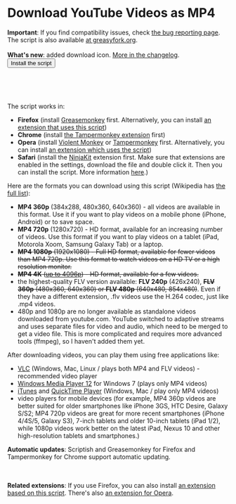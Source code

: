 Download YouTube Videos as MP4
===============
<div id="full_description"><b>Important</b>: If you find compatibility issues, check <a href="Debug.md">the bug reporting page</a>.
The script is also available <a href="https://greasyfork.org/scripts/1317-download-youtube-videos-as-mp4">at greasyfork.org</a>. 
<br><br><b>What's new</b>: added download icon. <a href="Changelog.md">More in the changelog</a>.

<form action="https://github.com/gantt/downloadyoutube/blob/master/script/yt.user.js">
    <input type="submit" value="Install the script">
</form> 

<br><br><img alt="" src="http://i.imgur.com/xhdYmVg.png"><br><br>

The script works in:

<ul><li><b>Firefox</b> (install <a href="https://addons.mozilla.org/firefox/addon/greasemonkey/">Greasemonkey</a> first. Alternatively, you can install <a href="https://addons.mozilla.org/firefox/addon/download-youtube/">an extension that uses this script</a>)</li><li><b>Chrome</b> (install <a href="https://chrome.google.com/webstore/detail/dhdgffkkebhmkfjojejmpbldmpobfkfo">the Tampermonkey extension</a> first)</li><li><b>Opera</b> (install <a href="https://addons.opera.com/en/extensions/details/violent-monkey/">Violent Monkey</a> or <a href="http://addons.opera.com/extensions/details/tampermonkey-beta/">Tampermonkey</a> first. Alternatively, you can install <a href="https://addons.opera.com/addons/extensions/details/download-youtube-videos-as-mp4/">an extension which uses the script</a>)</li><li><b>Safari</b> (install the <a href="http://ss-o.net/safari/extension/NinjaKit.safariextz">NinjaKit</a> extension first. Make sure that extensions are enabled in the settings, download the file and double click it. Then you can install the script. More information <a href="http://wiki.greasespot.net/Cross-browser_userscripting#NinjaKit">here</a>.)</li></ul>


Here are the formats you can download using this script (Wikipedia has <a href="http://en.wikipedia.org/wiki/YouTube#Quality_and_codecs">the full list</a>):

<ul><li><b>MP4 360p</b> (384x288, 480x360, 640x360) - all videos are available in this format. Use it if you want to play videos on a mobile phone (iPhone, Android) or to save space.</li><li><b>MP4 720p</b> (1280x720) - HD format, available for an increasing number of videos. Use this format if you want to play videos on a tablet (iPad, Motorola Xoom, Samsung Galaxy Tab) or a laptop.</li><li><del><b>MP4 1080p</b> (1920x1080) - Full HD format, available for fewer videos than MP4 720p. Use this format to watch videos on a HD TV or a high resolution monitor.</del></li><li><del><b>MP4 4K</b> (<a href="http://youtube-global.blogspot.com/2010/07/whats-bigger-than-1080p-4k-video-comes.html">up to 4096p</a>) - HD format, available for a few videos.</del></li><li>the highest-quality FLV version available: <b>FLV 240p</b> (426x240), <del><b>FLV 360p</b> (480x360, 640x360) or <b>FLV 480p</b> (640x480, 854x480)</del>. Even if they have a different extension, .flv videos use the H.264 codec, just like .mp4 videos.</li><li>480p and 1080p are no longer available as standalone videos downloaded from youtube.com. YouTube switched to adaptive streams and uses separate files for video and audio, which need to be merged to get a video file. This is more complicated and requires more advanced tools (ffmpeg), so I haven't added them yet. </li></ul>

After downloading videos, you can play them using free applications like:
<ul><li><a href="http://www.videolan.org/vlc/">VLC</a> (Windows, Mac, Linux / plays both MP4 and FLV videos) - recommended video player</li><li><a href="http://windows.microsoft.com/en-US/windows7/products/features/windows-media-player-12">Windows Media Player 12</a> for Windows 7 (plays only MP4 videos)</li><li><a href="http://www.apple.com/itunes/download/">iTunes</a> and <a href="http://www.apple.com/quicktime/download/">QuickTime Player</a> (Windows, Mac / play only MP4 videos)</li><li>video players for mobile devices (for example, MP4 360p videos are better suited for older smartphones like iPhone 3GS, HTC Desire, Galaxy S/S2; MP4 720p videos are great for more recent smartphones (iPhone 4/4S/5, Galaxy S3), 7-inch tablets and older 10-inch tablets (iPad 1/2), while 1080p videos work better on the latest iPad, Nexus 10 and other high-resolution tablets and smartphones.)</li></ul><b>Automatic updates</b>: Scriptish and Greasemonkey for Firefox and Tampermonkey for Chrome support automatic updating.

<br><br><b>Related extensions</b>: If you use Firefox, you can also install <a href="https://addons.mozilla.org/firefox/addon/download-youtube/">an extension based on this script</a>. There's also <a href="https://addons.opera.com/addons/extensions/details/download-youtube-videos-as-mp4/">an extension for Opera</a>.</div>
